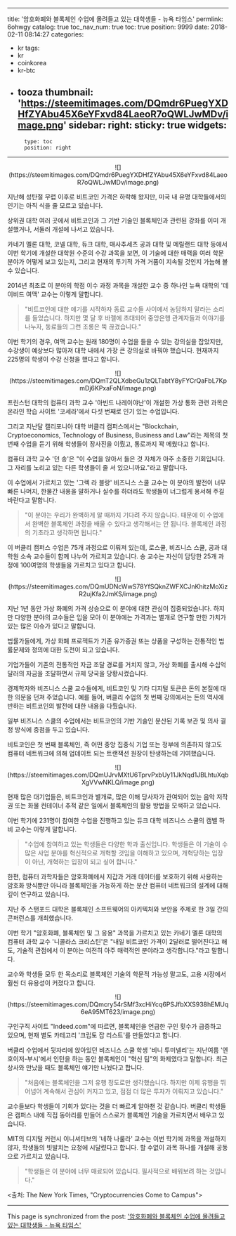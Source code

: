 
---
title: '암호화폐와 블록체인 수업에 몰려들고 있는 대학생들 - 뉴욕 타임스'
permlink: 6ohwgy
catalog: true
toc_nav_num: true
toc: true
position: 9999
date: 2018-02-11 08:14:27
categories:
- kr
tags:
- kr
- coinkorea
- kr-btc
- tooza
thumbnail: 'https://steemitimages.com/DQmdr6PuegYXDHfZYAbu45X6eYFxvd84LaeoR7oQWLJwMDv/image.png'
sidebar:
    right:
        sticky: true
widgets:
    -
        type: toc
        position: right
---


<center>
![](https://steemitimages.com/DQmdr6PuegYXDHfZYAbu45X6eYFxvd84LaeoR7oQWLJwMDv/image.png)
</center>

지난해 성탄절 무렵 이후로 비트코인 가격은 하락해 왔지만, 미국 내 유명 대학들에서의 인기는 아직 식을 줄 모르고 있습니다. 

상위권 대학 여러 곳에서 비트코인과 그 기반 기술인 블록체인과 관련된 강좌를 이미 개설했거나, 서둘러 개설에 나서고 있습니다.

카네기 멜론 대학, 코넬 대학, 듀크 대학, 매사추세츠 공과 대학 및 메릴랜드 대학 등에서 이번 학기에 개설한 대학원 수준의 수강 과목을 보면, 이 기술에 대한 매력을 여러 학문 분야가 어떻게 보고 있는지, 그리고 현재의 투기적 가격 거품이 지속될 것인지 가늠해 볼 수 있습니다. 

2014년 최초로 이 분야의 학점 이수 과정 과목을 개설한 교수 중 하나인 뉴욕 대학의 '데이비드 여맥' 교수는 이렇게 말합니다.

>"비트코인에 대한 얘기를 시작하자 동료 교수들 사이에서 농담하지 말라는 소리를 들었습니다.  하지만 몇 달 후 바젤에 초대되어 중앙은행 관계자들과 이야기를 나누자, 동료들의 그런 조롱은 뚝 끊겼습니다."

이번 학기의 경우, 여맥 교수는 원래 180명이 수업을 들을 수 있는 강의실을 잡았지만, 수강생이 예상보다 많아져 대학 내에서 가장 큰 강의실로 바꿔야 했습니다. 현재까지  225명의 학생이 수강 신청을 했다고 합니다.

<center>
![](https://steemitimages.com/DQmT2QLXdbeGu1zQLTabtY8yFYCrQaFbL7KpmDj6KPxaFoN/image.png)
</center>

프린스턴 대학의 컴퓨터 과학 교수 '아빈드 나레이야난'이 개설한 가상 통화 관련 과목은 온라인 학습 사이트 '코세라'에서 다섯 번째로 인기 있는 수업입니다.

그리고 지난달 캘리포니아 대학 버클리 캠퍼스에서는 "Blockchain, Cryptoeconomics, Technology of Business, Business and Law"라는 제목의 첫 번째 수업을 듣기 위해 학생들이 장사진을 이뤘고, 통로까지 꽉 메웠다고 합니다. 

컴퓨터 과학 교수 '던 송'은 "이 수업을 앉아서 들은 것 자체가 아주 소중한 기회입니다. 그 자리를 노리고 있는 다른 학생들이 줄 서 있으니까요."라고 말합니다.

이 수업에서 가르치고 있는 '그렉 라 블랑' 비즈니스 스쿨 교수는 이 분야의 발전이 너무 빠른 나머지, 한물간 내용을 말하거나 실수를 하더라도 학생들이 너그럽게 용서해 주길 바란다고 말합니다. 

>"이 분야는 우리가 완벽하게 알 때까지 기다려 주지 않습니다.  때문에 이 수업에서 완벽한 블록체인 과정을 배울 수 있다고 생각해서는 안 됩니다.  블록체인 과정의 기초라고 생각하면 됩니다."

이 버클리 캠퍼스 수업은 75개 과정으로 이뤄져 있는데, 로스쿨, 비즈니스 스쿨, 공과 대학원 소속 교수들이 함께 나누어 가르치고 있습니다.   송 교수는 자신이 담당한 25개 과정에 100여명의 학생들을 가르치고 있다고 합니다. 

<center>
![](https://steemitimages.com/DQmUDNcWwS78YfSQknZWFXCJnKhitzMoXizR2ujKfa2JmKS/image.png)
</center>

지난 1년 동안 가상 화폐의 가격 상승으로 이 분야에 대한 관심이 집중되었습니다. 하지만 다양한 분야의 교수들은 입을 모아 이 분야에는 가격과는 별개로 연구할 만한 가치가 있는 많은 이슈가 있다고 말합니다.

법률가들에게, 가상 화폐 프로젝트가 기존 유가증권 또는 상품을 구성하는 전통적인 법률문제와 정의에 대한 도전이 되고 있습니다.

기업가들이 기존의 전통적인 자금 조달 경로를 거치지 않고, 가상 화폐를 출시해 수십억 달러의 자금을 조달하면서 규제 당국을 당황시켰습니다. 

경제학자와 비즈니스 스쿨 교수들에게, 비트코인 및 기타 디지털 토큰은 돈의 본질에 대한 의문을 던져 주었습니다. 예를 들어, 버클리 수업의 첫 번째 강의에서는 돈의 역사에 반하는 비트코인의 발전에 대한 내용을 다뤘습니다.

일부 비즈니스 스쿨의 수업에서는 비트코인의 기반 기술인 분산된 기록 보관 및 의사 결정 방식에 중점을 두고 있습니다.

비트코인은 첫 번째 블록체인, 즉 어떤 중앙 집중식 기업 또는 정부에 의존하지 않고도 컴퓨터 네트워크에 의해 업데이트 되는 트랜잭션 원장이 탄생하는데 기여했습니다.

<center>
![](https://steemitimages.com/DQmUJrvMXtU6TprvPxbUy11JkNqd1JBLhtuXqbXgVVwNKLQ/image.png)
</center>

현재 많은 대기업들은, 비트코인과 별개로, 많은 이해 당사자가 관여되어 있는 음악 저작권 또는 화물 컨테이너 추적 같은 일에서  블록체인의 활용 방법을 모색하고 있습니다. 

이번 학기에 231명이 참여한 수업을 진행하고 있는 듀크 대학 비즈니스 스쿨의 캠벨 하비 교수는 이렇게 말합니다.
 
>"수업에 참여하고 있는 학생들은 다양한 학과 출신입니다.  학생들은 이 기술이 수많은 사업 분야를 혁신적으로 개혁할 것임을 이해하고 있으며, 개혁당하는 입장이 아닌, 개혁하는 입장이 되고 싶어 합니다."

한편, 컴퓨터 과학자들은 암호화폐에서 지갑과 거래 데이터를 보호하기 위해 사용하는 암호화 방식뿐만 아니라 블록체인을 가능하게 하는 분산 컴퓨터 네트워크의 설계에 대해 깊이 연구하고 있습니다.

지난 주 스탠포드 대학은 블록체인 소프트웨어의 아키텍처와 보안을 주제로 한 3일 간의 콘퍼런스를 개최했습니다.

이번 학기 "암호화폐, 블록체인 및 그 응용" 과목을 가르치고 있는 카네기 멜론 대학의  컴퓨터 과학 교수 '니콜라스 크리스틴'은 "내일 비트코인 가격이 2달러로 떨어진다고 해도, 기술적 관점에서 이 분야는 여전히 아주 매력적인 분야라고 생각합니다."라고 말합니다.

교수와 학생들 모두 한 목소리로 블록체인 기술의 학문적 가능성 말고도, 고용 시장에서 훨씬 더 유용성이 커졌다고 합니다.

<center>
![](https://steemitimages.com/DQmcry54rSMf3xcHiYcq6PSJfbXXS938hEMUq6eA95MT623/image.png)
</center>

구인구직 사이트 "Indeed.com"에 따르면, 블록체인을 언급한 구인 횟수가 급증하고 있으며, 현재 별도 카테고리 '크립토 잡 리스트'를 만들었다고 합니다. 

버클리 수업에서 뒷자리에 앉아있던 비즈니스 스쿨 학생 '비니 투미넬리'는 지난여름 '엔호이저-부시'에서 인턴을 하는 동안 블록체인이 "혁신 팀"의 화제였다고 말합니다.  최근 상사와 만났을 때도 블록체인 얘기만 나눴다고 합니다. 

>"처음에는 블록체인을 그저 유행 정도로만 생각했습니다.  하지만 이제 유행을 뛰어넘어 계속해서 관심이 커지고 있고, 점점 더 많은 투자가 이뤄지고 있습니다."

교수들보다 학생들이 기회가 있다는 것을 더 빠르게 알아챈 것 같습니다. 버클리 학생들은 캠퍼스 내에 직접 동아리를 만들어 스스로가 블록체인 기술을 가르치면서 배우고 있습니다. 

MIT의 디지털 커런시 이니셔티브의 '네하 나룰라' 교수는 이번 학기에 과목을 개설하지 않자, 학생들의 빗발치는 요청에 시달렸다고 합니다.  할 수없이 과목 하나를 개설해 공동으로 가르치고 있습니다.

>"학생들은 이 분야에 너무 매료되어 있습니다. 필사적으로 배워보려 하는 것입니다."

<출처: The New York Times, "Cryptocurrencies Come to Campus">

- - -

This page is synchronized from the post: ['암호화폐와 블록체인 수업에 몰려들고 있는 대학생들 - 뉴욕 타임스'](https://steemit.com/@pius.pius/6ohwgy)
